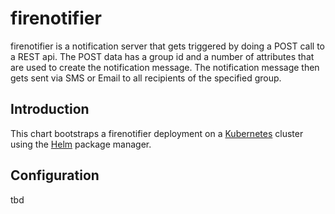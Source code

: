 # firenotifier

firenotifier is a notification server that gets triggered by doing a POST call to a REST api. The POST data
has a group id and a number of attributes that are used to create the notification message.
The notification message then gets sent via SMS or Email to all recipients of the specified group.

## Introduction

This chart bootstraps a firenotifier deployment on a [Kubernetes](http://kubernetes.io) cluster using the [Helm](https://helm.sh) package manager.

## Configuration

tbd